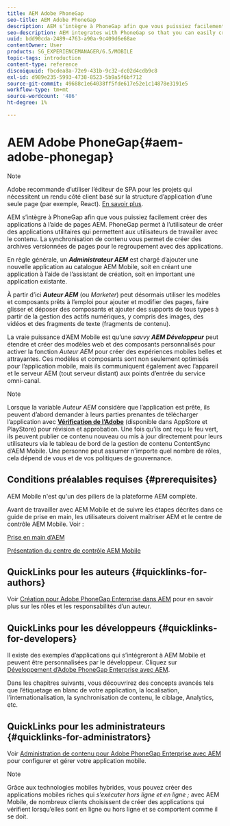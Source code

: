 ```yaml
---
title: AEM Adobe PhoneGap
seo-title: AEM Adobe PhoneGap
description: AEM s’intègre à PhoneGap afin que vous puissiez facilement créer des applications à l’aide de pages AEM. Consultez cette page pour commencer à utiliser Adobe PhoneGap Enterprise.
seo-description: AEM integrates with PhoneGap so that you can easily create apps using AEM pages. Follow this page to get started with Adobe PhoneGap Enterprise.
uuid: bdd90cda-2489-4763-a90a-9c409d6e68ae
contentOwner: User
products: SG_EXPERIENCEMANAGER/6.5/MOBILE
topic-tags: introduction
content-type: reference
discoiquuid: fbcdea8a-72e9-431b-9c32-dc02d4cdb9c8
exl-id: d989e235-5993-4738-8523-5b9a5f6bf712
source-git-commit: 49688c1e64038ff5fde617e52e1c14878e3191e5
workflow-type: tm+mt
source-wordcount: '486'
ht-degree: 1%

---
```


# AEM Adobe PhoneGap{#aem-adobe-phonegap}

>[!NOTE]
>
>Adobe recommande d’utiliser l’éditeur de SPA pour les projets qui nécessitent un rendu côté client basé sur la structure d’application d’une seule page (par exemple, React). [En savoir plus](/help/sites-developing/spa-overview.md).

AEM s’intègre à PhoneGap afin que vous puissiez facilement créer des applications à l’aide de pages AEM. PhoneGap permet à l’utilisateur de créer des applications utilitaires qui permettent aux utilisateurs de travailler avec le contenu. La synchronisation de contenu vous permet de créer des archives versionnées de pages pour le regroupement avec des applications.

En règle générale, un ***Administrateur AEM*** est chargé d’ajouter une nouvelle application au catalogue AEM Mobile, soit en créant une application à l’aide de l’assistant de création, soit en important une application existante.

À partir d’ici ***Auteur AEM*** (ou *Marketer*) peut désormais utiliser les modèles et composants prêts à l’emploi pour ajouter et modifier des pages, faire glisser et déposer des composants et ajouter des supports de tous types à partir de la gestion des actifs numériques, y compris des images, des vidéos et des fragments de texte (fragments de contenu).

La vraie puissance d’AEM Mobile est qu’une *savvy* ***AEM Développeur*** peut étendre et créer des modèles web et des composants personnalisés pour activer la fonction *Auteur AEM* pour créer des expériences mobiles belles et attrayantes. Ces modèles et composants sont non seulement optimisés pour l’application mobile, mais ils communiquent également avec l’appareil et le serveur AEM (tout serveur distant) aux points d’entrée du service omni-canal.

>[!NOTE]
>
>Lorsque la variable *Auteur AEM* considère que l’application est prête, ils peuvent d’abord demander à leurs parties prenantes de télécharger l’application avec **[Vérification de l’Adobe](/help/mobile/phonegap-mobile-quickstart.md)** (disponible dans AppStore et PlayStore) pour révision et approbation. Une fois qu’ils ont reçu le feu vert, ils peuvent publier ce contenu nouveau ou mis à jour directement pour leurs utilisateurs via le tableau de bord de la gestion de contenu ContentSync d’AEM Mobile. Une personne peut assumer n&#39;importe quel nombre de rôles, cela dépend de vous et de vos politiques de gouvernance.

## Conditions préalables requises {#prerequisites}

AEM Mobile n&#39;est qu&#39;un des piliers de la plateforme AEM complète.

Avant de travailler avec AEM Mobile et de suivre les étapes décrites dans ce guide de prise en main, les utilisateurs doivent maîtriser AEM et le centre de contrôle AEM Mobile. Voir :

[Prise en main d’AEM](/help/sites-deploying/deploy.md)

[Présentation du centre de contrôle AEM Mobile](/help/mobile/phonegap-authoring-apps.md)

## QuickLinks pour les auteurs {#quicklinks-for-authors}

Voir [Création pour Adobe PhoneGap Enterprise dans AEM](/help/mobile/phonegap.md) pour en savoir plus sur les rôles et les responsabilités d’un auteur.

## QuickLinks pour les développeurs {#quicklinks-for-developers}

Il existe des exemples d’applications qui s’intégreront à AEM Mobile et peuvent être personnalisées par le développeur. Cliquez sur [Développement d’Adobe PhoneGap Enterprise avec AEM](/help/mobile/developing-in-phonegap.md).

Dans les chapitres suivants, vous découvrirez des concepts avancés tels que l’étiquetage en blanc de votre application, la localisation, l’internationalisation, la synchronisation de contenu, le ciblage, Analytics, etc.

## QuickLinks pour les administrateurs {#quicklinks-for-administrators}

Voir [Administration de contenu pour Adobe PhoneGap Enterprise avec AEM](/help/mobile/administer-phonegap.md) pour configurer et gérer votre application mobile.

>[!NOTE]
>
>Grâce aux technologies mobiles hybrides, vous pouvez créer des applications mobiles riches qui *s’exécuter hors ligne et en ligne ;* avec AEM Mobile, de nombreux clients choisissent de créer des applications qui vérifient lorsqu’elles sont en ligne ou hors ligne et se comportent comme il se doit.
